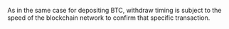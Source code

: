 As in the same case for depositing BTC, withdraw timing is subject to the speed of the blockchain network to confirm that specific transaction.
